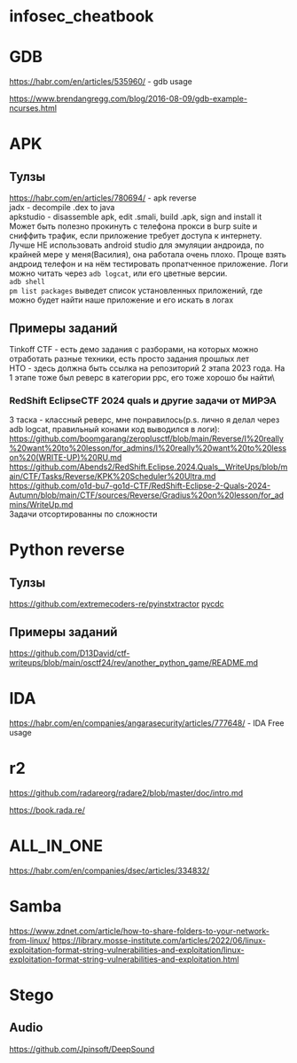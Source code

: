 # infosec_cheatbook

# GDB
https://habr.com/en/articles/535960/ - gdb usage

https://www.brendangregg.com/blog/2016-08-09/gdb-example-ncurses.html

# APK
## Тулзы
https://habr.com/en/articles/780694/ - apk reverse\
jadx - decompile .dex to java\
apkstudio - disassemble apk, edit .smali, build .apk, sign and install it\
Может быть полезно прокинуть с телефона прокси в burp suite и сниффить трафик, если приложение требует доступа к интернету.\
Лучше НЕ использовать android studio для эмуляции андроида, по крайней мере у меня(Василия), она работала очень плохо. Проще взять андроид телефон и на нём тестировать пропатченное приложение. Логи можно читать через ```adb logcat```, или его цветные версии. \
```adb shell```\
```pm list packages```
выведет список установленных приложений, где можно будет найти наше приложение и его искать в логах
## Примеры заданий
Tinkoff CTF - есть демо задания с разборами, на которых можно отработать разные техники, есть просто задания прошлых лет\
НТО - здесь должна быть ссылка на репозиторий 2 этапа 2023 года. На 1 этапе тоже был реверс в категории ppc, его тоже хорошо бы найти\
### RedShift EclipseCTF 2024 quals и другие задачи от МИРЭА
3 таска - классный реверс, мне понравилось(p.s. лично я делал через adb logcat, правильный конами код выводился в логи):\
https://github.com/boomgarang/zeroplusctf/blob/main/Reverse/I%20really%20want%20to%20lesson/for_admins/I%20really%20want%20to%20lesson%20(WRITE-UP)%20RU.md \
https://github.com/Abends2/RedShift.Eclipse.2024.Quals__WriteUps/blob/main/CTF/Tasks/Reverse/KPK%20Scheduler%20Ultra.md \
https://github.com/o1d-bu7-go1d-CTF/RedShift-Eclipse-2-Quals-2024-Autumn/blob/main/CTF/sources/Reverse/Gradius%20on%20lesson/for_admins/WriteUp.md \
Задачи отсортированны по сложности

# Python reverse
## Тулзы
https://github.com/extremecoders-re/pyinstxtractor
[pycdc](https://github.com/zrax/pycdc)
## Примеры заданий
https://github.com/D13David/ctf-writeups/blob/main/osctf24/rev/another_python_game/README.md

# IDA
https://habr.com/en/companies/angarasecurity/articles/777648/ - IDA Free usage

# r2
https://github.com/radareorg/radare2/blob/master/doc/intro.md

https://book.rada.re/

# ALL_IN_ONE
https://habr.com/en/companies/dsec/articles/334832/

# Samba
https://www.zdnet.com/article/how-to-share-folders-to-your-network-from-linux/
https://library.mosse-institute.com/articles/2022/06/linux-exploitation-format-string-vulnerabilities-and-exploitation/linux-exploitation-format-string-vulnerabilities-and-exploitation.html

# Stego
## Audio
https://github.com/Jpinsoft/DeepSound
